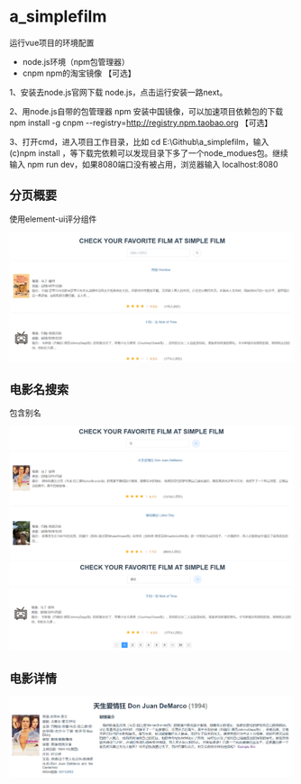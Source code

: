 # a_simplefilm

运行vue项目的环境配置

- node.js环境（npm包管理器）
- cnpm  npm的淘宝镜像 【可选】

1、安装去node.js官网下载 node.js，点击运行安装一路next。

2、用node.js自带的包管理器 npm 安装中国镜像，可以加速项目依赖包的下载 npm install -g cnpm --registry=http://registry.npm.taobao.org 【可选】

3、打开cmd，进入项目工作目录，比如 cd E:\Github\a_simplefilm，输入 (c)npm install ，等下载完依赖可以发现目录下多了一个node_modues包。继续输入 npm run dev，如果8080端口没有被占用，浏览器输入 localhost:8080 



## 分页概要

使用element-ui评分组件

<img src=".\imgs\img1.PNG">



## 电影名搜索

包含别名

<img src=".\imgs\img2.png">



<img src=".\imgs\img3.png">

## 电影详情

<img src=".\imgs\img4.png">

